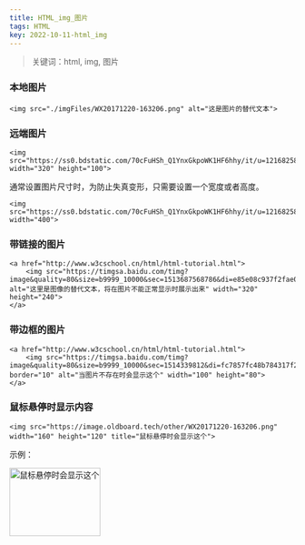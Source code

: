 ```yaml
---
title: HTML_img_图片
tags: HTML
key: 2022-10-11-html_img
---
```

> 关键词：html, img, 图片

### 本地图片

```
<img src="./imgFiles/WX20171220-163206.png" alt="这是图片的替代文本">
```

### 远端图片

```
<img src="https://ss0.bdstatic.com/70cFuHSh_Q1YnxGkpoWK1HF6hhy/it/u=1216825856,256214582&fm=200&gp=0.jpg" width="320" height="100">
```

通常设置图片尺寸时，为防止失真变形，只需要设置一个宽度或者高度。

```
<img src="https://ss0.bdstatic.com/70cFuHSh_Q1YnxGkpoWK1HF6hhy/it/u=1216825856,256214582&fm=200&gp=0.jpg" width="400">
```

### 带链接的图片

```
<a href="http://www.w3cschool.cn/html/html-tutorial.html">
	<img src="https://timgsa.baidu.com/timg?image&quality=80&size=b9999_10000&sec=1513687568786&di=e85e08c937f2fae062bbdd2962097999&imgtype=0&src=http%3A%2F%2Fa.hiphotos.baidu.com%2Fimage%2Fpic%2Fitem%2Fa8ec8a13632762d0074ea275a9ec08fa503dc68c.jpg" alt="这里是图像的替代文本，将在图片不能正常显示时展示出来" width="320" height="240">
</a>
```

### 带边框的图片

```
<a href="http://www.w3cschool.cn/html/html-tutorial.html">
	<img src="https://timgsa.baidu.com/timg?image&quality=80&size=b9999_10000&sec=1514339812&di=fc7857fc48b784317f2d6c635754eb46&imgtype=jpg&er=1&src=http%3A%2F%2Fimg.lookmw.cn%2F170618%2F1497787223.jpg" border="10" alt="当图片不存在时会显示这个" width="100" height="80">
</a>
```

### 鼠标悬停时显示内容

```
<img src="https://image.oldboard.tech/other/WX20171220-163206.png" width="160" height="120" title="鼠标悬停时会显示这个">
```

示例：

<img src="https://image.oldboard.tech/other/WX20171220-163206.png" width="160" height="120" title="鼠标悬停时会显示这个">


